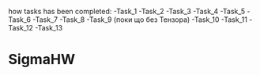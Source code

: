 how tasks has been completed:
        -Task_1
        -Task_2
        -Task_3
        -Task_4
        -Task_5
        -Task_6
        -Task_7
        -Task_8
        -Task_9 (поки що без Тензора)
        -Task_10
        -Task_11
        -Task_12
        -Task_13

# SigmaHW
